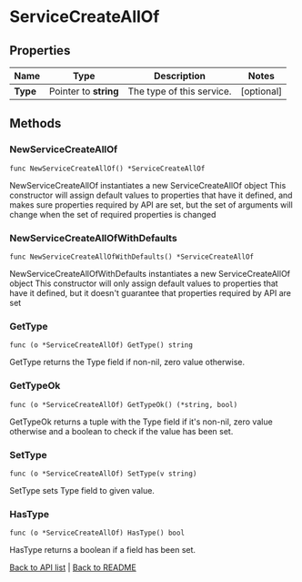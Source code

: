 # ServiceCreateAllOf

## Properties

Name | Type | Description | Notes
------------ | ------------- | ------------- | -------------
**Type** | Pointer to **string** | The type of this service. | [optional] 

## Methods

### NewServiceCreateAllOf

`func NewServiceCreateAllOf() *ServiceCreateAllOf`

NewServiceCreateAllOf instantiates a new ServiceCreateAllOf object
This constructor will assign default values to properties that have it defined,
and makes sure properties required by API are set, but the set of arguments
will change when the set of required properties is changed

### NewServiceCreateAllOfWithDefaults

`func NewServiceCreateAllOfWithDefaults() *ServiceCreateAllOf`

NewServiceCreateAllOfWithDefaults instantiates a new ServiceCreateAllOf object
This constructor will only assign default values to properties that have it defined,
but it doesn't guarantee that properties required by API are set

### GetType

`func (o *ServiceCreateAllOf) GetType() string`

GetType returns the Type field if non-nil, zero value otherwise.

### GetTypeOk

`func (o *ServiceCreateAllOf) GetTypeOk() (*string, bool)`

GetTypeOk returns a tuple with the Type field if it's non-nil, zero value otherwise
and a boolean to check if the value has been set.

### SetType

`func (o *ServiceCreateAllOf) SetType(v string)`

SetType sets Type field to given value.

### HasType

`func (o *ServiceCreateAllOf) HasType() bool`

HasType returns a boolean if a field has been set.


[Back to API list](../README.md#documentation-for-api-endpoints) | [Back to README](../README.md)
